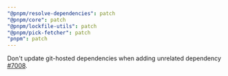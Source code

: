 ```yaml
---
"@pnpm/resolve-dependencies": patch
"@pnpm/core": patch
"@pnpm/lockfile-utils": patch
"@pnpm/pick-fetcher": patch
"pnpm": patch
---
```


Don't update git-hosted dependencies when adding unrelated dependency [#7008](https://github.com/pnpm/pnpm/issues/7008).

